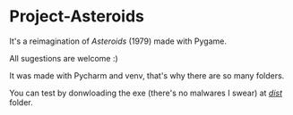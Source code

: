 # Project-Asteroids
It's a reimagination of _Asteroids_ (1979) made with Pygame.

All sugestions are welcome :)

It was made with Pycharm and venv, that's why there are so many folders.

You can test by donwloading the exe (there's no malwares I swear) at _[dist](https://github.com/HugoPFe/Project-Asteroids/tree/main/Project_Asteroids/dist)_ folder.
